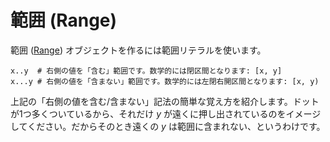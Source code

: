 # 範囲 (Range)

範囲 ([Range](http://crystal-lang.org/api/Range.html)) オブジェクトを作るには範囲リテラルを使います。

```crystal
x..y  # 右側の値を「含む」範囲です。数学的には閉区間となります: [x, y]
x...y # 右側の値を「含まない」範囲です。数学的には左閉右開区間となります: [x, y)
```

上記の「右側の値を含む/含まない」記法の簡単な覚え方を紹介します。ドットが1つ多くついているから、それだけ *y* が遠くに押し出されているのをイメージしてください。だからそのとき遠くの *y* は範囲に含まれない、というわけです。
